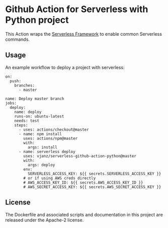 # Github Action for Serverless with Python project

This Action wraps the [Serverless Framework](https://serverless.com) to enable common Serverless commands.

## Usage
An example workflow to deploy a project with serverless:


```
on:
  push:
    branches:
      - master
      
name: Deploy master branch
jobs:
  deploy:
    name: deploy
    runs-on: ubuntu-latest
    needs: test
    steps:
      - uses: actions/checkout@master
      - name: npm install
        uses: actions/npm@master
        with:
          args: install
      - name: serverless deploy
        uses: vjanz/serverless-github-action-python@master
        with:
          args: deploy
        env:
          SERVERLESS_ACCESS_KEY: ${{ secrets.SERVERLESS_ACCESS_KEY }}
        # or if using AWS creds directly
        # AWS_ACCESS_KEY_ID: ${{ secrets.AWS_ACCESS_KEY_ID }}
        # AWS_SECRET_ACCESS_KEY: ${{ secrets.AWS_SECRET_ACCESS_KEY }}
```

## License

The Dockerfile and associated scripts and documentation in this project are released under the Apache-2 license.

